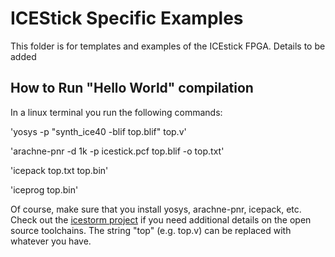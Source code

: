 # ICEStick Specific Examples
This folder is for templates and examples of the ICEstick FPGA. Details to be added

## How to Run "Hello World" compilation
In a linux terminal you run the following commands:

'yosys -p  "synth_ice40 -blif top.blif" top.v'

'arachne-pnr -d 1k -p icestick.pcf top.blif -o top.txt'

'icepack top.txt top.bin'

'iceprog top.bin'

Of course, make sure that you install yosys, arachne-pnr, icepack, etc. Check out the [icestorm project](http://www.clifford.at/icestorm/) if you need additional details on the open source toolchains. The string "top" (e.g. top.v) can be replaced with whatever you have.
